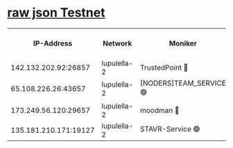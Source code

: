 [raw json Testnet](https://rpc-check.jaclalt.stavr.tech/jaclalt/rpc-jaclalt-result.json)
=

<table><tr><th>IP-Address</th><th>Network</th><th>Moniker</th><th>Latest Block Height</th><th>Earliest Block Height</th><th>Catching Up</th><th>Tx Index</th><th>Voting Power</th><th>Scan Time</th></tr><tr><td>142.132.202.92:26857</td><td>lupulella-2</td><td>TrustedPoint 🔴</td><td>7105472</td><td>6282001</td><td>False</td><td>off</td><td>400065</td><td>2024-03-14T18:46:26.165571642UTC</td></tr><tr><td>65.108.226.26:43657</td><td>lupulella-2</td><td>[NODERS]TEAM_SERVICE 🟢</td><td>7105472</td><td>6282001</td><td>False</td><td>on</td><td>0</td><td>2024-03-14T18:46:26.510228895UTC</td></tr><tr><td>173.249.56.120:29657</td><td>lupulella-2</td><td>moodman 🔴</td><td>7105472</td><td>7005472</td><td>False</td><td>off</td><td>1075134</td><td>2024-03-14T18:46:25.945839296UTC</td></tr><tr><td>135.181.210.171:19127</td><td>lupulella-2</td><td>STAVR-Service 🟢</td><td>7105470</td><td>7102001</td><td>False</td><td>on</td><td>0</td><td>2024-03-14T18:46:17.459170463UTC</td></tr></table>
